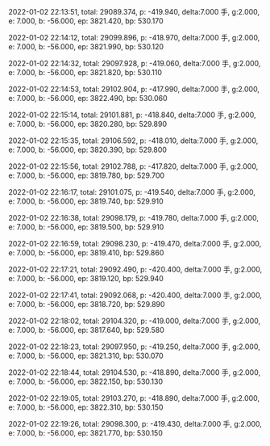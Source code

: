 2022-01-02 22:13:51, total: 29089.374, p: -419.940, delta:7.000 手, g:2.000, e: 7.000, b: -56.000, ep: 3821.420, bp: 530.170

2022-01-02 22:14:12, total: 29099.896, p: -418.970, delta:7.000 手, g:2.000, e: 7.000, b: -56.000, ep: 3821.990, bp: 530.120

2022-01-02 22:14:32, total: 29097.928, p: -419.060, delta:7.000 手, g:2.000, e: 7.000, b: -56.000, ep: 3821.820, bp: 530.110

2022-01-02 22:14:53, total: 29102.904, p: -417.990, delta:7.000 手, g:2.000, e: 7.000, b: -56.000, ep: 3822.490, bp: 530.060

2022-01-02 22:15:14, total: 29101.881, p: -418.840, delta:7.000 手, g:2.000, e: 7.000, b: -56.000, ep: 3820.280, bp: 529.890

2022-01-02 22:15:35, total: 29106.592, p: -418.010, delta:7.000 手, g:2.000, e: 7.000, b: -56.000, ep: 3820.390, bp: 529.800

2022-01-02 22:15:56, total: 29102.788, p: -417.820, delta:7.000 手, g:2.000, e: 7.000, b: -56.000, ep: 3819.780, bp: 529.700

2022-01-02 22:16:17, total: 29101.075, p: -419.540, delta:7.000 手, g:2.000, e: 7.000, b: -56.000, ep: 3819.740, bp: 529.910

2022-01-02 22:16:38, total: 29098.179, p: -419.780, delta:7.000 手, g:2.000, e: 7.000, b: -56.000, ep: 3819.500, bp: 529.910

2022-01-02 22:16:59, total: 29098.230, p: -419.470, delta:7.000 手, g:2.000, e: 7.000, b: -56.000, ep: 3819.410, bp: 529.860

2022-01-02 22:17:21, total: 29092.490, p: -420.400, delta:7.000 手, g:2.000, e: 7.000, b: -56.000, ep: 3819.120, bp: 529.940

2022-01-02 22:17:41, total: 29092.068, p: -420.400, delta:7.000 手, g:2.000, e: 7.000, b: -56.000, ep: 3818.720, bp: 529.890

2022-01-02 22:18:02, total: 29104.320, p: -419.000, delta:7.000 手, g:2.000, e: 7.000, b: -56.000, ep: 3817.640, bp: 529.580

2022-01-02 22:18:23, total: 29097.950, p: -419.250, delta:7.000 手, g:2.000, e: 7.000, b: -56.000, ep: 3821.310, bp: 530.070

2022-01-02 22:18:44, total: 29104.530, p: -418.890, delta:7.000 手, g:2.000, e: 7.000, b: -56.000, ep: 3822.150, bp: 530.130

2022-01-02 22:19:05, total: 29103.270, p: -418.890, delta:7.000 手, g:2.000, e: 7.000, b: -56.000, ep: 3822.310, bp: 530.150

2022-01-02 22:19:26, total: 29098.300, p: -419.430, delta:7.000 手, g:2.000, e: 7.000, b: -56.000, ep: 3821.770, bp: 530.150